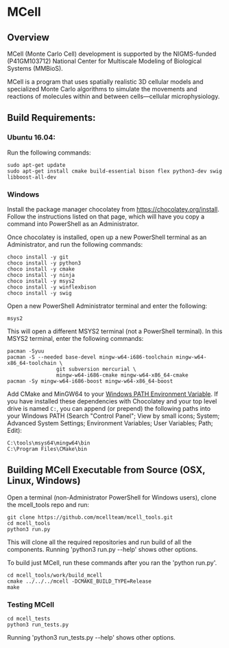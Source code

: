 # MCell

## Overview

MCell (Monte Carlo Cell) development is supported by the NIGMS-funded
(P41GM103712) National Center for Multiscale Modeling of Biological Systems
(MMBioS).

MCell is a program that uses spatially realistic 3D cellular models and
specialized Monte Carlo algorithms to simulate the movements and reactions of
molecules within and between cells—cellular microphysiology. 

## Build Requirements:

### Ubuntu 16.04:

Run the following commands:

    sudo apt-get update
    sudo apt-get install cmake build-essential bison flex python3-dev swig libboost-all-dev

### Windows

Install the package manager chocolatey from https://chocolatey.org/install.
Follow the instructions listed on that page, which will have you copy a command
into PowerShell as an Administrator.

Once chocolatey is installed, open up a new PowerShell terminal as an
Administrator, and run the following commands:

    choco install -y git
    choco install -y python3
    choco install -y cmake
    choco install -y ninja
    choco install -y msys2
    choco install -y winflexbison
    choco install -y swig
    
Open a new PowerShell Administrator terminal and enter the following:

    msys2

This will open a different MSYS2 terminal (not a PowerShell terminal). In this
MSYS2 terminal, enter the following commands:

    pacman -Syuu
    pacman -S --needed base-devel mingw-w64-i686-toolchain mingw-w64-x86_64-toolchain \
                    git subversion mercurial \
                    mingw-w64-i686-cmake mingw-w64-x86_64-cmake
    pacman -Sy mingw-w64-i686-boost mingw-w64-x86_64-boost

Add CMake and MinGW64 to your [Windows PATH Environment
Variable](https://helpdeskgeek.com/windows-10/add-windows-path-environment-variable/).
If you have installed these dependencies with Chocolatey and your top level
drive is named `C:`, you can append (or prepend) the following paths into your
Windows PATH (Search "Control Panel"; View by small icons; System; Advanced System Settings;
              Environment Variables; User Variables; Path; Edit):

    C:\tools\msys64\mingw64\bin
    C:\Program Files\CMake\bin

## Building MCell Executable from Source (OSX, Linux, Windows)

Open a terminal (non-Administrator PowerShell for Windows users), clone the
mcell_tools repo and run:

    git clone https://github.com/mcellteam/mcell_tools.git
    cd mcell_tools
    python3 run.py

This will clone all the required repositories and run build of all the components.
Running 'python3 run.py --help' shows other options.

To build just MCell, run these commands after you ran the 'python run.py'.

    cd mcell_tools/work/build_mcell
    cmake ../../../mcell -DCMAKE_BUILD_TYPE=Release
    make 

### Testing MCell

    cd mcell_tests
    python3 run_tests.py

Running 'python3 run_tests.py --help' shows other options. 
